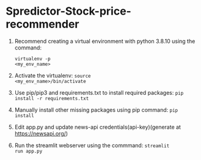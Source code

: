 <H1>Spredictor-Stock-price-recommender</H1>

1. Recommend creating a virtual environment with python 3.8.10 using the command:

    <code>virtualenv -p <interpreter-path> <my_env_name></code>
  
2. Activate the virtualenv:
    <code>source <my_env_name>/bin/activate</code>
  
3. Use pip/pip3 and requirements.txt to install required packages:
    <code>pip install -r requirements.txt</code>
  
4. Manually install other missing packages using pip command:
    <code>pip install <package name></code>
  
5. Edit app.py and update news-api credentials(api-key)(generate at https://newsapi.org/)
  
6. Run the streamlit webserver using the commmand:
    <code>streamlit run app.py</code>
